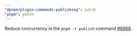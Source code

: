 ```yaml
---
"@pnpm/plugin-commands-publishing": patch
"pnpm": patch
---
```


Reduce concurrency in the `pnpm -r publish` command [#6968](https://github.com/pnpm/pnpm/issues/6968).

